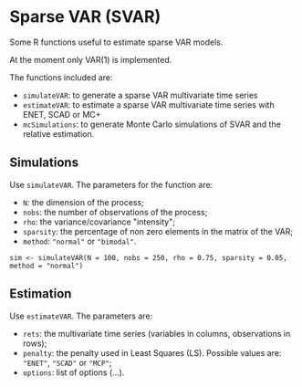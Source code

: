 # Sparse VAR (SVAR)

Some R functions useful to estimate sparse VAR models.

At the moment only VAR(1) is implemented.

The functions included are:
- `simulateVAR`: to generate a sparse VAR multivariate time series
- `estimateVAR`: to estimate a sparse VAR multivariate time series with ENET, SCAD or MC+
- `mcSimulations`: to generate Monte Carlo simulations of SVAR and the relative estimation.

## Simulations

Use `simulateVAR`. The parameters for the function are:
- `N`: the dimension of the process;
- `nobs`: the number of observations of the process;
- `rho`: the variance/covariance "intensity";
- `sparsity`: the percentage of non zero elements in the matrix of the VAR;
- `method`: `"normal"` or `"bimodal"`.

```
sim <- simulateVAR(N = 100, nobs = 250, rho = 0.75, sparsity = 0.05, method = "normal")
```

## Estimation

Use `estimateVAR`. The parameters are:
- `rets`: the multivariate time series (variables in columns, observations in rows);
- `penalty`: the penalty used in Least Squares (LS). Possible values are: `"ENET"`, `"SCAD"` or `"MCP"`;
- `options`: list of options (...).
